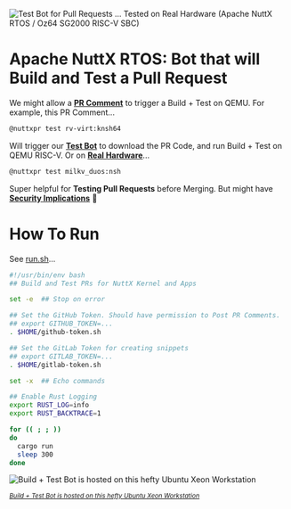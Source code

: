 ![Test Bot for Pull Requests ... Tested on Real Hardware (Apache NuttX RTOS / Oz64 SG2000 RISC-V SBC)](https://lupyuen.org/images/testbot-flow.jpg)

# Apache NuttX RTOS: Bot that will Build and Test a Pull Request

We might allow a [__PR Comment__](https://github.com/lupyuen/nuttx-test-bot/blob/main/src/main.rs) to trigger a Build + Test on QEMU. For example, this PR Comment...

```bash
@nuttxpr test rv-virt:knsh64
```

Will trigger our [__Test Bot__](https://github.com/lupyuen/nuttx-test-bot/blob/main/src/main.rs) to download the PR Code, and run Build + Test on QEMU RISC-V. Or on [__Real Hardware__](https://lupyuen.github.io/articles/sg2000a)...

```bash
@nuttxpr test milkv_duos:nsh
```

Super helpful for __Testing Pull Requests__ before Merging. But might have [__Security Implications__](https://github.com/apache/nuttx/issues/15731#issuecomment-2628647886) 🤔

# How To Run

See [run.sh](run.sh)...

```bash
#!/usr/bin/env bash
## Build and Test PRs for NuttX Kernel and Apps

set -e  ## Stop on error

## Set the GitHub Token. Should have permission to Post PR Comments.
## export GITHUB_TOKEN=...
. $HOME/github-token.sh

## Set the GitLab Token for creating snippets
## export GITLAB_TOKEN=...
. $HOME/gitlab-token.sh

set -x  ## Echo commands

## Enable Rust Logging
export RUST_LOG=info 
export RUST_BACKTRACE=1

for (( ; ; ))
do
  cargo run
  sleep 300
done
```

![Build + Test Bot is hosted on this hefty Ubuntu Xeon Workstation](https://lupyuen.org/images/ci4-thinkstation.jpg)

<span style="font-size:80%">

[_Build + Test Bot is hosted on this hefty Ubuntu Xeon Workstation_](https://qoto.org/@lupyuen/113517788288458811)

</span>
